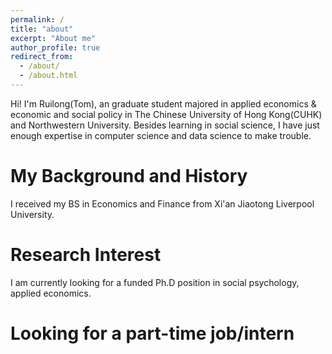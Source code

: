 ```yaml
---
permalink: /
title: "about"
excerpt: "About me"
author_profile: true
redirect_from: 
  - /about/
  - /about.html
---
```


Hi! I'm Ruilong(Tom), an graduate student majored in applied economics & economic and social policy in The Chinese University of Hong Kong(CUHK) and Northwestern University. Besides learning in social science, I have just enough expertise in computer science and data science to make trouble. 


My Background and History
======
I received my BS in Economics and Finance from Xi'an Jiaotong Liverpool University.


Research Interest 
======
I am currently looking for a funded Ph.D position in social psychology, applied economics.

Looking for a part-time job/intern 
======
